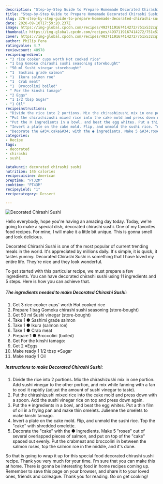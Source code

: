 ```yaml
---
description: "Step-by-Step Guide to Prepare Homemade Decorated Chirashi Sushi"
title: "Step-by-Step Guide to Prepare Homemade Decorated Chirashi Sushi"
slug: 376-step-by-step-guide-to-prepare-homemade-decorated-chirashi-sushi
date: 2020-09-10T17:59:20.237Z
image: https://img-global.cpcdn.com/recipes/4937119167414272/751x532cq70/decorated-chirashi-sushi-recipe-main-photo.jpg
thumbnail: https://img-global.cpcdn.com/recipes/4937119167414272/751x532cq70/decorated-chirashi-sushi-recipe-main-photo.jpg
cover: https://img-global.cpcdn.com/recipes/4937119167414272/751x532cq70/decorated-chirashi-sushi-recipe-main-photo.jpg
author: Philip Pena
ratingvalue: 4.7
reviewcount: 48978
recipeingredient:
- "3 rice cooker cups worth Hot cooked rice"
- "1 bag Gomoku chirashi sushi seasoning storebought"
- "50 ml Sushi vinegar storebought"
- "1  Sashimi grade salmon"
- "1  Ikura salmon roe"
- "1  Crab meat"
- "1  Broccolini boiled"
- " For the kinshi tamago"
- "2 Eggs"
- "1 1/2 tbsp Sugar"
- "1 Oil"
recipeinstructions:
- "Divide the rice into 2 portions. Mix the chirashizushi mix in one portion. Add sushi vinegar to the other portion, and mix while fanning with a fan to cool it rapidly (adjust the amount of sushi vinegar to taste)."
- "Put the chirashizushi mixed rice into the cake mold and press down with a spoon. Add the sushi vinegar rice on top and press down again."
- "Put the ※ ingredients in a bowl, and beat the egg whites. Put a thin film of oil in a frying pan and make thin omelets. Julienne the omelets to make kinshi tamago."
- "Invert a plate on the cake mold. Flip, and unmold the sushi rice. Top the &#34;cake&#34; with shredded omelette."
- "Decorate the &#34;cake&#34; with the ● ingredients. Make 5 &#34;roses&#34; out of several overlapped pieces of salmon, and put on top of the &#34;cake&#34; spaced out evenly. Put the crabmeat and broccolini in between the salmon roses, top the salmon roe in the middle, and it&#39;s done."
categories:
- Recipe
tags:
- decorated
- chirashi
- sushi

katakunci: decorated chirashi sushi 
nutrition: 146 calories
recipecuisine: American
preptime: "PT32M"
cooktime: "PT43M"
recipeyield: "1"
recipecategory: Dessert

---
```



![Decorated Chirashi Sushi](https://img-global.cpcdn.com/recipes/4937119167414272/751x532cq70/decorated-chirashi-sushi-recipe-main-photo.jpg)

Hello everybody, hope you're having an amazing day today. Today, we're going to make a special dish, decorated chirashi sushi. One of my favorites food recipes. For mine, I will make it a little bit unique. This is gonna smell and look delicious.

Decorated Chirashi Sushi is one of the most popular of current trending meals in the world. It's appreciated by millions daily. It's simple, it is quick, it tastes yummy. Decorated Chirashi Sushi is something that I have loved my entire life. They're nice and they look wonderful.




To get started with this particular recipe, we must prepare a few ingredients. You can have decorated chirashi sushi using 11 ingredients and 5 steps. Here is how you can achieve that.

<!--inarticleads1-->

##### The ingredients needed to make Decorated Chirashi Sushi:

1. Get 3 rice cooker cups&#39; worth Hot cooked rice
1. Prepare 1 bag Gomoku chirashi sushi seasoning (store-bought)
1. Get 50 ml Sushi vinegar (store-bought)
1. Take 1 ● Sashimi grade salmon
1. Take 1 ● Ikura (salmon roe)
1. Take 1 ● Crab meat
1. Prepare 1 ● Broccolini (boiled)
1. Get  For the kinshi tamago:
1. Get 2 ※Eggs
1. Make ready 1 1/2 tbsp ※Sugar
1. Make ready 1 Oil




<!--inarticleads2-->

##### Instructions to make Decorated Chirashi Sushi:

1. Divide the rice into 2 portions. Mix the chirashizushi mix in one portion. Add sushi vinegar to the other portion, and mix while fanning with a fan to cool it rapidly (adjust the amount of sushi vinegar to taste).
1. Put the chirashizushi mixed rice into the cake mold and press down with a spoon. Add the sushi vinegar rice on top and press down again.
1. Put the ※ ingredients in a bowl, and beat the egg whites. Put a thin film of oil in a frying pan and make thin omelets. Julienne the omelets to make kinshi tamago.
1. Invert a plate on the cake mold. Flip, and unmold the sushi rice. Top the &#34;cake&#34; with shredded omelette.
1. Decorate the &#34;cake&#34; with the ● ingredients. Make 5 &#34;roses&#34; out of several overlapped pieces of salmon, and put on top of the &#34;cake&#34; spaced out evenly. Put the crabmeat and broccolini in between the salmon roses, top the salmon roe in the middle, and it&#39;s done.




So that is going to wrap it up for this special food decorated chirashi sushi recipe. Thank you very much for your time. I'm sure that you can make this at home. There is gonna be interesting food in home recipes coming up. Remember to save this page on your browser, and share it to your loved ones, friends and colleague. Thank you for reading. Go on get cooking!
